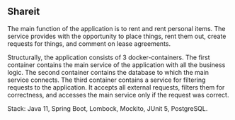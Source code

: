 ## Shareit

The main function of the application is to rent and rent personal items. The service provides with the opportunity to place things, rent them out, create requests for things, and comment on lease agreements.

Structurally, the application consists of 3 docker-containers. The first container contains the main service of the application with all the business logic. The second container contains the database to which the main service connects. The third container contains a service for filtering requests to the application. It accepts all external requests, filters them for correctness, and accesses the main service only if the request was correct.

Stack: Java 11, Spring Boot, Lombock, Mockito, JUnit 5, PostgreSQL.
